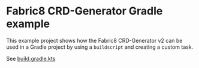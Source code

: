 # Fabric8 CRD-Generator Gradle example

This example project shows how the Fabric8 CRD-Generator v2 can be used in a Gradle project by using a `buildscript` and
creating a custom task.

See [build.gradle.kts](build.gradle.kts)
